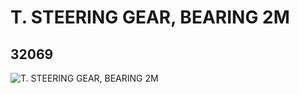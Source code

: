 # T. STEERING GEAR, BEARING 2M
## 32069
![T. STEERING GEAR, BEARING 2M](https://lc-www-live-s.legocdn.com/media/bricks/5/2/4112292.jpg)